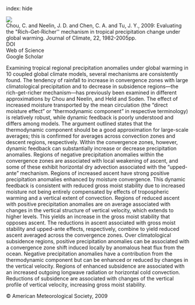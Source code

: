 index: hide

<div class="Citation">
    <div class="Citation-thumb CitationThumb-linked"  data-href="https://doi.org/10.1175/2008jcli2471.1">
      <img src="https://static.claimspace.cloud/climate-study-static/refs/thumbs/12/Chou_et_al_2009-thumb.png" />
    </div>

  <div class="Citation-body">
    <div class="Citation-text">Chou, C. and Neelin, J. D. and Chen, C. A. and Tu, J. Y., 2009: Evaluating the "Rich-Get-Richer'' mechanism in tropical precipitation change under global warming. <span class="Article-journal">Journal of Climate, </span><span class="Article-volume">22, </span>1982-2005pp.</div>
    <div class="Citation-links">
      <div class="CitationLink" data-href="https://doi.org/10.1175/2008jcli2471.1">
        <div class="CitationLink-icon CitationLink-Doi"></div>
        <div class="CitationLink-text">DOI</div>
      </div>
      <div class="CitationLink" data-href="http://cel.webofknowledge.com/InboundService.do?customersID=atyponcel&smartRedirect=yes&mode=FullRecord&IsProductCode=Yes&product=CEL&Init=Yes&Func=Frame&action=retrieve&SrcApp=literatum&SrcAuth=atyponcel&SID=7CNc3cIRaBKjGbSujFM&UT=WOS:000266002800007">
        <div class="CitationLink-icon CitationLink-Isi"></div>
        <div class="CitationLink-text">Web of Science</div>
      </div>
      <div class="CitationLink" data-href="https://scholar.google.com/scholar?q=10.1175/2008jcli2471.1">
        <div class="CitationLink-icon CitationLink-Scholar"></div>
        <div class="CitationLink-text">Google Scholar</div>
      </div>
    </div>
  </div>
</div>

Examining tropical regional precipitation anomalies under global warming in 10 coupled global climate models, several mechanisms are consistently found. The tendency of rainfall to increase in convergence zones with large climatological precipitation and to decrease in subsidence regions—the rich-get-richer mechanism—has previously been examined in different approximations by Chou and Neelin, and Held and Soden. The effect of increased moisture transported by the mean circulation (the “direct moisture effect” or “thermodynamic component” in respective terminology) is relatively robust, while dynamic feedback is poorly understood and differs among models. The argument outlined states that the thermodynamic component should be a good approximation for large-scale averages; this is confirmed for averages across convection zones and descent regions, respectively. Within the convergence zones, however, dynamic feedback can substantially increase or decrease precipitation anomalies. Regions of negative precipitation anomalies within the convergence zones are associated with local weakening of ascent, and some of these exhibit horizontal dry advection associated with the “upped-ante” mechanism. Regions of increased ascent have strong positive precipitation anomalies enhanced by moisture convergence. This dynamic feedback is consistent with reduced gross moist stability due to increased moisture not being entirely compensated by effects of tropospheric warming and a vertical extent of convection. Regions of reduced ascent with positive precipitation anomalies are on average associated with changes in the vertical structure of vertical velocity, which extends to higher levels. This yields an increase in the gross moist stability that opposes ascent. The reductions in ascent associated with gross moist stability and upped-ante effects, respectively, combine to yield reduced ascent averaged across the convergence zones. Over climatological subsidence regions, positive precipitation anomalies can be associated with a convergence zone shift induced locally by anomalous heat flux from the ocean. Negative precipitation anomalies have a contribution from the thermodynamic component but can be enhanced or reduced by changes in the vertical velocity. Regions of enhanced subsidence are associated with an increased outgoing longwave radiation or horizontal cold convection. Reductions of subsidence are associated with changes of the vertical profile of vertical velocity, increasing gross moist stability.

<div class="Citation-copy">
&copy; American Meteorological Society, 2009
</div>